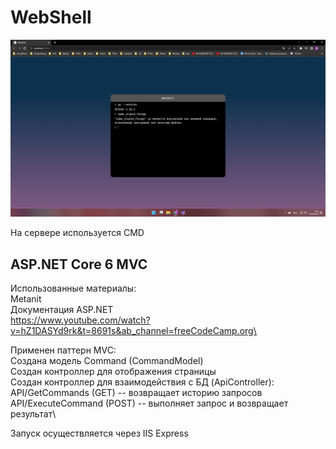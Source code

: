 # WebShell

![Screenshot](scr.jpg)

На сервере используется CMD

## ASP.NET Core 6 MVC

Использованные материалы:\
Metanit\
Документация ASP.NET\
https://www.youtube.com/watch?v=hZ1DASYd9rk&t=8691s&ab_channel=freeCodeCamp.org\

Применен паттерн MVC:\
Создана модель Command (CommandModel)\
Создан контроллер для отображения страницы\
Создан контроллер для взаимодействия с БД (ApiController):\
API/GetCommands (GET) -- возвращает историю запросов\
API/ExecuteCommand (POST) -- выполняет запрос и возвращает результат\

Запуск осуществляется через IIS Express
